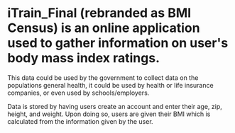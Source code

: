 # iTrain_Final (rebranded as BMI Census) is an online application used to gather information on user's body mass index ratings.
This data could be used by the government to collect data on the populations general health, it could be used by health or life 
insurance companies, or even used by schools/employers.

Data is stored by having users create an account and enter their age, zip, height, and weight. Upon doing so, users are given
their BMI which is calculated from the information given by the user.
